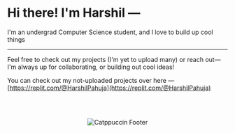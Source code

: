 # Hi there! I'm Harshil —



 I'm an undergrad Computer Science student, and I love to build up cool things

---

Feel free to check out my projects (I'm yet to upload many) or reach out—I'm always up for collaborating, or building out cool ideas!



You can check out my not-uploaded projects over here — [https://replit.com/@HarshilPahuja](https://replit.com/@HarshilPahuja)


<br><br>




<p align="center">
  <img src="https://raw.githubusercontent.com/catppuccin/catppuccin/main/assets/footers/gray0_ctp_on_line.svg?sanitize=true" alt="Catppuccin Footer">
</p>

